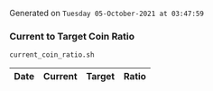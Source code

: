 Generated on `Tuesday 05-October-2021 at 03:47:59`

### Current to Target Coin Ratio
`current_coin_ratio.sh`

Date|Current|Target|Ratio
---|---|---|---
